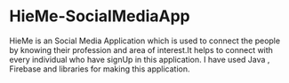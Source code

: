 # HieMe-SocialMediaApp
HieMe is an Social Media Application which is used to connect the people by knowing their profession and area of interest.It helps to connect with every individual who have signUp in this application. I have used Java , Firebase and libraries for making this application.

